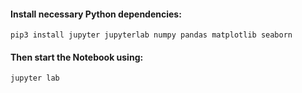 #### Install necessary Python dependencies:

```
pip3 install jupyter jupyterlab numpy pandas matplotlib seaborn
```

#### Then start the Notebook using:

```
jupyter lab
```